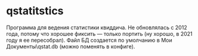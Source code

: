 # qstatitstics
Программа для ведения статистики квиддича.
Не обновлялась с 2012 года, потому что хорошее фиксить — только портить (ну хорошо, в 2021 году я ее пересобрал).
Файл БД создается по умолчанию в Мои Документы\qstat.db (можно поменять в конфиге).
